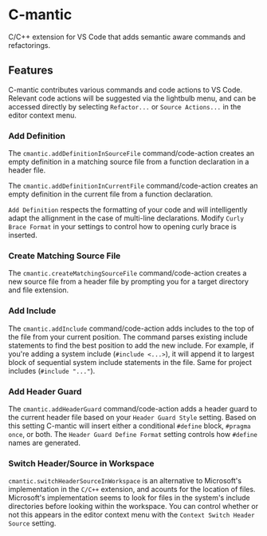 # C-mantic

C/C++ extension for VS Code that adds semantic aware commands and refactorings.

## Features
C-mantic contributes various commands and code actions to VS Code. Relevant code actions will be suggested via the lightbulb menu, and can be accessed directly by selecting `Refactor...` or `Source Actions...` in the editor context menu.

### Add Definition
The `cmantic.addDefinitionInSourceFile` command/code-action creates an empty definition in a matching source file from a function declaration in a header file.

The `cmantic.addDefinitionInCurrentFile` command/code-action creates an empty definition in the current file from a function declaration.

`Add Definition` respects the formatting of your code and will intelligently adapt the allignment in the case of multi-line declarations. Modify `Curly Brace Format` in your settings to control how to opening curly brace is inserted.

### Create Matching Source File
The `cmantic.createMatchingSourceFile` command/code-action creates a new source file from a header file by prompting you for a target directory and file extension.

### Add Include
The `cmantic.addInclude` command/code-action adds includes to the top of the file from your current position. The command parses existing include statements to find the best position to add the new include. For example, if you're adding a system include (`#include <...>`), it will append it to largest block of sequential system include statements in the file. Same for project includes (`#include "..."`).

### Add Header Guard
The `cmantic.addHeaderGuard` command/code-action adds a header guard to the current header file based on your `Header Guard Style` setting. Based on this setting C-mantic will insert either a conditional `#define` block, `#pragma once`, or both. The `Header Guard Define Format` setting controls how `#define` names are generated.

### Switch Header/Source in Workspace
`cmantic.switchHeaderSourceInWorkspace` is an alternative to Microsoft's implementation in the `C/C++` extension, and acounts for the location of files. Microsoft's implementation seems to look for files in the system's include directories before looking within the workspace. You can control whether or not this appears in the editor context menu with the `Context Switch Header Source` setting.
